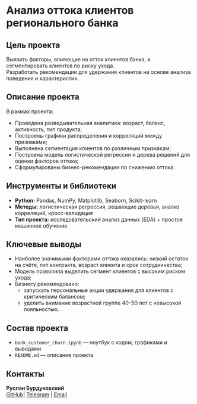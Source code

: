 # Анализ оттока клиентов регионального банка

## Цель проекта

Выявить факторы, влияющие на отток клиентов банка, и сегментировать клиентов по риску ухода.  
Разработать рекомендации для удержания клиентов на основе анализа поведения и характеристик.

## Описание проекта

В рамках проекта:
- Проведена разведывательная аналитика: возраст, баланс, активность, тип продукта;
- Построены графики распределения и корреляций между признаками;
- Выполнена сегментация клиентов по различным признакам;
- Построена модель логистической регрессии и дерева решений для оценки факторов оттока;
- Сформулированы бизнес-рекомендации по снижению оттока.

## Инструменты и библиотеки

- **Python:** Pandas, NumPy, Matplotlib, Seaborn, Scikit-learn  
- **Методы:** логистическая регрессия, решающие деревья, анализ корреляций, кросс-валидация  
- **Тип проекта:** исследовательский анализ данных (EDA) + простое машинное обучение

## Ключевые выводы

- Наиболее значимыми факторами оттока оказались: низкий остаток на счёте, тип контракта, возраст клиента и срок сотрудничества;
- Модель позволила выделить сегмент клиентов с высоким риском ухода;
- Бизнесу рекомендовано:
  - запускать персональные акции удержания для клиентов с критическим балансом;
  - уделить внимание возрастной группе 40–50 лет с невысокой лояльностью.

## Состав проекта

- `bank_customer_churn.ipynb` — ноутбук с кодом, графиками и выводами
- `README.md` — описание проекта

## Контакты

**Руслан Бурдуковский**  
[GitHub](https://github.com/Kleineriese)| [Telegram](https://t.me/kleineriese) | [Email](mailto:ruslanritmix@gmail.com)
